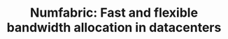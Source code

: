 ---
layout: publication
title: 'Numfabric: Fast and flexible bandwidth allocation in datacenters'
short_title: 'Numfabric: Fast and flexible bandwidth allocation in datacenters'
authors: K Nagaraj, D Bharadia, H Mao, S Chinchali, M Alizadeh, S Katti,
conference: ACM SIGCOMM 2016
confurl: https://doi.org/10.1145/2486001
paper: /files/papers/numfabric.pdf
extra: <a href="https://scholar.google.com/scholar?oi=bibs\&amp;hl=en\&amp;cites=12638641209357825109">81
  cites</a>
tags: Uncategorized
---